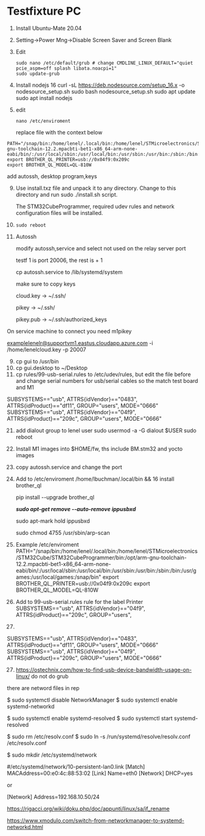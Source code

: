 # Testfixture PC

1. Install Ubuntu-Mate 20.04

2. Setting->Power Mng->Disable Screen Saver and Screen Blank
   
3. Edit 

   ```sudo nano /etc/default/grub
   sudo nano /etc/default/grub # change CMDLINE_LINUX_DEFAULT="quiet pcie_aspm=off splash libata.noacpi=1"
   sudo update-grub
   ```

10. Install nodejs 16
    curl -sL https://deb.nodesource.com/setup_16.x -o nodesource_setup.sh
    sudo bash nodesource_setup.sh
    sudo apt update
    sudo apt  install nodejs

11. edit

    ```nano /etc/enviroment```

    replace file with the context below


```
PATH="/snap/bin:/home/lenel/.local/bin:/home/lenel/STMicroelectronics/STM32Cube/STM32CubeProgrammer/bin:/opt/arm-gnu-toolchain-12.2.mpacbti-bet1-x86_64-arm-none-eabi/bin/:/usr/local/sbin:/usr/local/bin:/usr/sbin:/usr/bin:/sbin:/bin:/usr/games:/usr/local/games:/snap/bin"
export BROTHER_QL_PRINTER=usb://0x04f9:0x209c
export BROTHER_QL_MODEL=QL-810W
```




add autossh, desktop program,keys

9. Use install.txz file and unpack it to any directory. Change to this directory and run sudo ./install.sh script.

   The STM32CubeProgrammer, required udev rules and network configuration files will be installed.

10. ```sudo reboot```

11. Autossh

    modify autossh,service and select not used on the relay server port

    testf 1 is port 20006, the rest is + 1

    cp autossh.service to /lib/systemd/system

    make sure to copy keys 

    cloud.key -> ~/.ssh/

    pikey -> ~/.ssh/

    pikey.pub -> ~/.ssh/authorized_keys 

On service machine to connect you need m1pikey

examplelenelr@supportvm1.eastus.cloudapp.azure.com -i /home/lenelcloud.key -p 20007



9. cp gui to /usr/bin
10. cp gui.desktop to ~/Desktop
11. cp rules/99-usb-serial.rules to /etc/udev/rules, but edit the file before and change serial numbers for usb/serial cables so the match test board and M1

SUBSYSTEMS=="usb", ATTRS{idVendor}=="0483", ATTRS{idProduct}=="df11", GROUP="users", MODE="0666"
SUBSYSTEMS=="usb", ATTRS{idVendor}=="04f9", ATTRS{idProduct}=="209c", GROUP="users", MODE="0666"


21. add dialout group to lenel user
    sudo usermod -a -G dialout $USER
    sudo reboot

22. Install M1 images into $HOME/fw, ths include BM.stm32 and yocto images

23. copy autossh.service and change the port

24. Add to /etc/enviroment 
        /home/lbuchman/.local/bin && 
    16 install brother_ql

       pip install --upgrade brother_ql

    ***sudo apt-get remove --auto-remove ippusbxd***

    sudo apt-mark hold ippusbxd

    sudo chmod 4755  /usr/sbin/arp-scan

25. Example /etc/enviroment
    PATH="/snap/bin:/home/lenel/.local/bin:/home/lenel/STMicroelectronics/STM32Cube/STM32CubeProgrammer/bin:/opt/arm-gnu-toolchain-12.2.mpacbti-bet1-x86_64-arm-none-eabi/bin/:/usr/local/sbin:/usr/local/bin:/usr/sbin:/usr/bin:/sbin:/bin:/usr/games:/usr/local/games:/snap/bin"
    export BROTHER_QL_PRINTER=usb://0x04f9:0x209c
    export BROTHER_QL_MODEL=QL-810W

26. Add to 99-usb-serial.rules  rule for the label Printer
    SUBSYSTEMS=="usb", ATTRS{idVendor}=="04f9", ATTRS{idProduct}=="209c", GROUP="users", 

27. 

SUBSYSTEMS=="usb", ATTRS{idVendor}=="0483", ATTRS{idProduct}=="df11", GROUP="users", MODE="0666" 
SUBSYSTEMS=="usb", ATTRS{idVendor}=="04f9", ATTRS{idProduct}=="209c", GROUP="users", MODE="0666"



27. https://ostechnix.com/how-to-find-usb-device-bandwidth-usage-on-linux/
do not do grub

there are netword files in rep



$ sudo systemctl disable NetworkManager
$ sudo systemctl enable systemd-networkd

$ sudo systemctl enable systemd-resolved
$ sudo systemctl start systemd-resolved

$ sudo rm /etc/resolv.conf
$ sudo ln -s /run/systemd/resolve/resolv.conf /etc/resolv.conf

$ sudo mkdir /etc/systemd/network

#/etc/systemd/network/10-persistent-lan0.link
[Match]
MACAddress=00:e0:4c:88:53:02
[Link]
Name=eth0
[Network]
DHCP=yes



or

[Network]
Address=192.168.10.50/24


https://rigacci.org/wiki/doku.php/doc/appunti/linux/sa/if_rename

https://www.xmodulo.com/switch-from-networkmanager-to-systemd-networkd.html